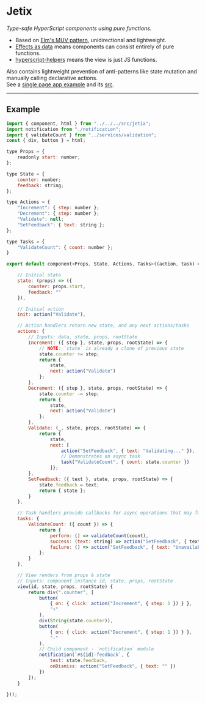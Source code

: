 
# Jetix

*Type-safe HyperScript components using pure functions.*

- Based on [Elm's MUV pattern](https://guide.elm-lang.org/architecture/), unidirectional and lightweight.
- [Effects as data](https://www.youtube.com/watch?v=6EdXaWfoslc) means components can consist entirely of pure functions.
- [hyperscript-helpers](https://github.com/ohanhi/hyperscript-helpers) means the view is just JS functions.

Also contains lightweight prevention of anti-patterns like state mutation and manually calling declarative actions.  
See a [single page app example](http://robcrawford.github.io/demos/jetix/?debug) and its [src](https://github.com/robCrawford/jetix/tree/master/example).  

------------------------

## Example

```JavaScript
import { component, html } from "../../../src/jetix";
import notification from "./notification";
import { validateCount } from "../services/validation";
const { div, button } = html;

type Props = {
    readonly start: number;
};

type State = {
    counter: number;
    feedback: string;
};

type Actions = {
    "Increment": { step: number };
    "Decrement": { step: number };
    "Validate": null;
    "SetFeedback": { text: string };
};

type Tasks = {
    "ValidateCount": { count: number };
}

export default component<Props, State, Actions, Tasks>((action, task) => ({

    // Initial state
    state: (props) => ({
        counter: props.start,
        feedback: ""
    }),

    // Initial action
    init: action("Validate"),

    // Action handlers return new state, and any next actions/tasks
    actions: {
        // Inputs: data, state, props, rootState
        Increment: ({ step }, state, props, rootState) => {
            // NOTE: `state` is already a clone of previous state
            state.counter += step;
            return {
                state,
                next: action("Validate")
            };
        },
        Decrement: ({ step }, state, props, rootState) => {
            state.counter -= step;
            return {
                state,
                next: action("Validate")
            };
        },
        Validate: (_, state, props, rootState) => {
            return {
                state,
                next: [
                    action("SetFeedback", { text: "Validating..." }),
                    // Demonstrates an async task
                    task("ValidateCount", { count: state.counter })
                ]};
        },
        SetFeedback: ({ text }, state, props, rootState) => {
            state.feedback = text;
            return { state };
        }
    },

    // Task handlers provide callbacks for async operations that may fail
    tasks: {
        ValidateCount: ({ count }) => {
            return {
                perform: () => validateCount(count),
                success: (text: string) => action("SetFeedback", { text }),
                failure: () => action("SetFeedback", { text: "Unavailable" })
            };
        }
    },

    // View renders from props & state
    // Inputs: component instance id, state, props, rootState
    view(id, state, props, rootState) {
        return div(".counter", [
            button(
                { on: { click: action("Increment", { step: 1 }) } },
                "+"
            ),
            div(String(state.counter)),
            button(
                { on: { click: action("Decrement", { step: 1 }) } },
                "-"
            ),
            // Child component - `notification` module
            notification(`#${id}-feedback`, {
                text: state.feedback,
                onDismiss: action("SetFeedback", { text: "" })
            })
        ]);
    }

}));
```
